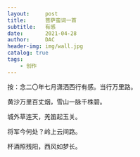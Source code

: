 ```yaml
---
layout:     post
title:      菩萨蛮词一首
subtitle:   有感
date:       2021-04-28
author:     DAC
header-img: img/wall.jpg
catalog: true
tags:
    - 创作
---
```


按：念二〇年七月潇洒西行有感。当行万里路。

黄沙万里百丈烟，雪山一脉千株碧。

城外草连天，羌笛起玉关。

将军今何处？岭上云间路。

杯酒照残阳，西风如梦长。
